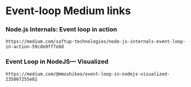 # Event-loop Medium links

### Node.js Internals: Event loop in action

`https://medium.com/softup-technologies/node-js-internals-event-loop-in-action-59cde8ff7e8d`

### Event Loop in NodeJS— Visualized

`https://medium.com/@mmoshikoo/event-loop-in-nodejs-visualized-235867255e81`

